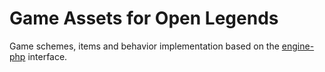 # Game Assets for Open Legends

Game schemes, items and behavior implementation based on the [engine-php](https://github.com/openlegends/engine-php) interface.
